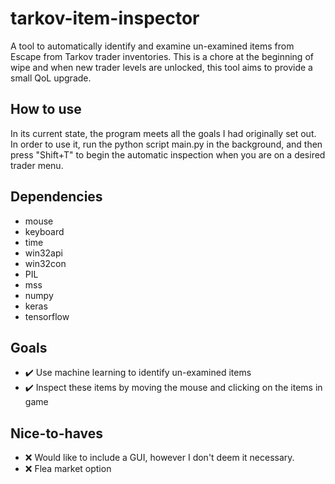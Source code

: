 # tarkov-item-inspector
A tool to automatically identify and examine un-examined items from Escape from Tarkov trader inventories. This is a chore at the beginning of wipe and when new trader levels are unlocked, this tool aims to provide a small QoL upgrade.

## How to use
In its current state, the program meets all the goals I had originally set out. In order to use it, run the python script main.py in the background, and then press "Shift+T" to begin the automatic inspection when you are on a desired trader menu.

## Dependencies
- mouse
- keyboard
- time
- win32api
- win32con
- PIL
- mss
- numpy
- keras
- tensorflow
## Goals
- :heavy_check_mark: Use machine learning to identify un-examined items
- :heavy_check_mark: Inspect these items by moving the mouse and clicking on the items in game

## Nice-to-haves
- :x: Would like to include a GUI, however I don't deem it necessary.
- :x: Flea market option
